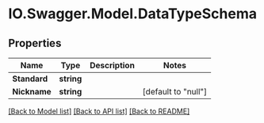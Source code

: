 # IO.Swagger.Model.DataTypeSchema
## Properties

Name | Type | Description | Notes
------------ | ------------- | ------------- | -------------
**Standard** | **string** |  | 
**Nickname** | **string** |  | [default to "null"]

[[Back to Model list]](../README.md#documentation-for-models) [[Back to API list]](../README.md#documentation-for-api-endpoints) [[Back to README]](../README.md)

